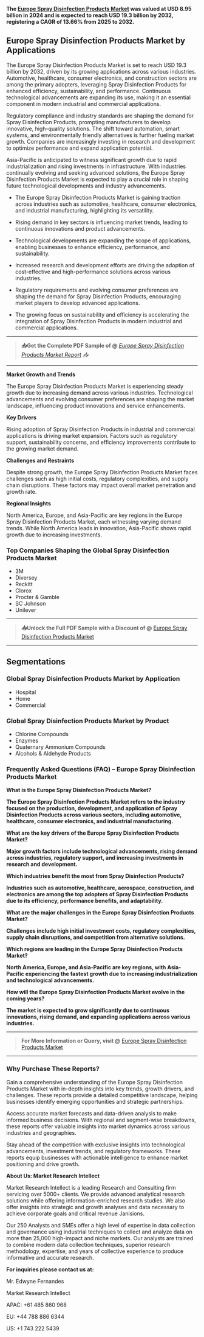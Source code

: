 <p><strong>The <a href="https://www.marketresearchintellect.com/download-sample/?rid=554220&amp;utm_source=Pulse-April-Europe&amp;utm_medium=852">Europe Spray Disinfection Products Market</a> was valued at USD 8.95 billion in 2024 and is expected to reach USD 19.3 billion by 2032, registering a CAGR of 13.66% from 2025 to 2032.</strong></p><h2>Europe Spray Disinfection Products Market by Applications&nbsp;</h2><p><p>The Europe Spray Disinfection Products Market is set to reach USD 19.3 billion by 2032, driven by its growing applications across various industries. Automotive, healthcare, consumer electronics, and construction sectors are among the primary adopters, leveraging Spray Disinfection Products for enhanced efficiency, sustainability, and performance. Continuous technological advancements are expanding its use, making it an essential component in modern industrial and commercial applications.</p><p>Regulatory compliance and industry standards are shaping the demand for Spray Disinfection Products, prompting manufacturers to develop innovative, high-quality solutions. The shift toward automation, smart systems, and environmentally friendly alternatives is further fueling market growth. Companies are increasingly investing in research and development to optimize performance and expand application potential.</p><p>Asia-Pacific is anticipated to witness significant growth due to rapid industrialization and rising investments in infrastructure. With industries continually evolving and seeking advanced solutions, the Europe Spray Disinfection Products Market is expected to play a crucial role in shaping future technological developments and industry advancements.</p></p><ul><li><p>The Europe Spray Disinfection Products Market is gaining traction across industries such as automotive, healthcare, consumer electronics, and industrial manufacturing, highlighting its versatility.</p></li><li><p>Rising demand in key sectors is influencing market trends, leading to continuous innovations and product advancements.</p></li><li><p>Technological developments are expanding the scope of applications, enabling businesses to enhance efficiency, performance, and sustainability.</p></li><li><p>Increased research and development efforts are driving the adoption of cost-effective and high-performance solutions across various industries.</p></li><li><p>Regulatory requirements and evolving consumer preferences are shaping the demand for Spray Disinfection Products, encouraging market players to develop advanced applications.</p></li><li><p>The growing focus on sustainability and efficiency is accelerating the integration of Spray Disinfection Products in modern industrial and commercial applications.</p></li></ul><hr /><blockquote><p><strong><span class="font-[700]">📥Get the Complete PDF Sample of @ </span></strong><em><span class="font-[700]"><a href="https://www.marketresearchintellect.com/download-sample/?rid=554220&amp;utm_source=Pulse-April-Europe&amp;utm_medium=852" target="_blank" data-tracking-control-name="article-ssr-frontend-pulse_little-text-block" data-tracking-will-navigate="" data-test-link="">Europe Spray Disinfection Products Market Report</a>&nbsp;📥</span></em></p></blockquote><hr /><p class="" data-start="77" data-end="360"><strong data-start="77" data-end="105">Market Growth and Trends</strong></p><p class="" data-start="77" data-end="360">The Europe Spray Disinfection Products Market is experiencing steady growth due to increasing demand across various industries. Technological advancements and evolving consumer preferences are shaping the market landscape, influencing product innovations and service enhancements.</p><p class="" data-start="362" data-end="606"><strong data-start="362" data-end="377">Key Drivers</strong></p><p class="" data-start="362" data-end="606">Rising adoption of Spray Disinfection Products in industrial and commercial applications is driving market expansion. Factors such as regulatory support, sustainability concerns, and efficiency improvements contribute to the growing market demand.</p><p class="" data-start="608" data-end="849"><strong data-start="608" data-end="637">Challenges and Restraints</strong></p><p class="" data-start="608" data-end="849">Despite strong growth, the Europe Spray Disinfection Products Market faces challenges such as high initial costs, regulatory complexities, and supply chain disruptions. These factors may impact overall market penetration and growth rate.</p><p class="" data-start="851" data-end="1095"><strong data-start="851" data-end="872">Regional Insights</strong></p><p class="" data-start="851" data-end="1095">North America, Europe, and Asia-Pacific are key regions in the Europe Spray Disinfection Products Market, each witnessing varying demand trends. While North America leads in innovation, Asia-Pacific shows rapid growth due to increasing investments.</p><p><h3>Top Companies Shaping the Global Spray Disinfection Products Market </h3><ul><li>3M</li><li>Diversey</li><li>Reckitt</li><li>Clorox</li><li>Procter & Gamble</li><li>SC Johnson</li><li>Unilever</li></ul></p><hr /><blockquote><p><strong>📥Unlock the Full PDF Sample with a Discount of @</strong> <a href="https://www.marketresearchintellect.com/ask-for-discount/?rid=554220&amp;utm_source=Pulse-April-Europe&amp;utm_medium=852">Europe Spray Disinfection Products Market</a></p></blockquote><hr /><p><h2>Segmentations</h2><h3>Global Spray Disinfection Products Market by Application</h3><ul><li>Hospital</li><li>Home</li><li>Commercial</li></ul><h3>Global Spray Disinfection Products Market by Product</h3><ul><li>Chlorine Compounds</li><li>Enzymes</li><li>Quaternary Ammonium Compounds</li><li>Alcohols & Aldehyde Products</li></ul></p><h3><strong>Frequently Asked Questions (FAQ) &ndash; Europe Spray Disinfection Products Market</strong></h3><p><strong>What is the Europe Spray Disinfection Products Market?</strong></p><p><strong>The Europe Spray Disinfection Products Market refers to the industry focused on the production, development, and application of Spray Disinfection Products across various sectors, including automotive, healthcare, consumer electronics, and industrial manufacturing.</strong></p><p><strong>What are the key drivers of the Europe Spray Disinfection Products Market?</strong></p><p><strong>Major growth factors include technological advancements, rising demand across industries, regulatory support, and increasing investments in research and development.</strong></p><p><strong>Which industries benefit the most from Spray Disinfection Products?</strong></p><p><strong>Industries such as automotive, healthcare, aerospace, construction, and electronics are among the top adopters of Spray Disinfection Products due to its efficiency, performance benefits, and adaptability.</strong></p><p><strong>What are the major challenges in the Europe Spray Disinfection Products Market?</strong></p><p><strong>Challenges include high initial investment costs, regulatory complexities, supply chain disruptions, and competition from alternative solutions.</strong></p><p><strong>Which regions are leading in the Europe Spray Disinfection Products Market?</strong></p><p><strong>North America, Europe, and Asia-Pacific are key regions, with Asia-Pacific experiencing the fastest growth due to increasing industrialization and technological advancements.</strong></p><p><strong>How will the Europe Spray Disinfection Products Market evolve in the coming years?</strong></p><p><strong>The market is expected to grow significantly due to continuous innovations, rising demand, and expanding applications across various industries.</strong></p><hr /><blockquote><p><span class="font-[700]"><strong>For More Information or Query, visit&nbsp;@</strong>&nbsp;</span><span class="font-[700]"><a href="https://www.marketresearchintellect.com/product/global-spray-disinfection-products-market-size-forecast/?utm_source=Linkedin&utm_medium=852" target="_blank" data-tracking-control-name="article-ssr-frontend-pulse_little-text-block" data-tracking-will-navigate="" data-test-link="">Europe Spray Disinfection Products Market</a></span></p></blockquote><hr /><h3><strong data-start="0" data-end="31">Why Purchase These Reports?</strong></h3><p class="" data-start="35" data-end="297">Gain a comprehensive understanding of the Europe Spray Disinfection Products Market with in-depth insights into key trends, growth drivers, and challenges. These reports provide a detailed competitive landscape, helping businesses identify emerging opportunities and strategic partnerships.</p><p class="" data-start="299" data-end="540">Access accurate market forecasts and data-driven analysis to make informed business decisions. With regional and segment-wise breakdowns, these reports offer valuable insights into market dynamics across various industries and geographies.</p><p class="" data-start="542" data-end="784">Stay ahead of the competition with exclusive insights into technological advancements, investment trends, and regulatory frameworks. These reports equip businesses with actionable intelligence to enhance market positioning and drive growth.</p><p><strong><span class="font-[700]">About Us: Market Research Intellect</span></strong></p><p><span class="">Market Research Intellect is a leading Research and Consulting firm servicing over 5000+ clients. We provide advanced analytical research solutions while offering information-enriched research studies.&nbsp;</span>We also offer insights into strategic and growth analyses and data necessary to achieve corporate goals and critical revenue Janisions.</p><p><span class="">Our 250 Analysts and SMEs offer a high level of expertise in data collection and governance using industrial techniques to collect and analyze data on more than 25,000 high-impact and niche markets. Our analysts are trained to combine modern data collection techniques, superior research methodology, expertise, and years of collective experience to produce informative and accurate research.</span></p><p><strong>For inquiries please contact us at:</strong></p><p>Mr. Edwyne Fernandes</p><p>Market Research Intellect</p><p>APAC: +61 485 860 968</p><p>EU: +44 788 886 6344</p><p>US: +1 743 222 5439</p>
